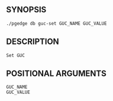 
## SYNOPSIS
    ./pgedge db guc-set GUC_NAME GUC_VALUE

## DESCRIPTION
    Set GUC

## POSITIONAL ARGUMENTS
    GUC_NAME
    GUC_VALUE
